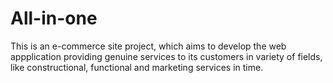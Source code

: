 # All-in-one
This is an e-commerce site  project,
which aims to develop the web appplication providing genuine services to its customers in variety of fields, 
like constructional, functional and marketing services in time.
